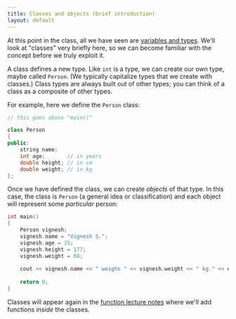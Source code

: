 ```yaml
---
title: Classes and objects (brief introduction)
layout: default
---
```


At this point in the class, all we have seen are
[variables and types](/lecture/variables-and-types.html). We'll look
at "classes" very briefly here, so we can become familiar with the
concept before we truly exploit it.

A class defines a new type. Like `int` is a type, we can create our
own type, maybe called `Person`. (We typically capitalize types that
we create with classes.) Class types are always built out of other
types; you can think of a class as a composite of other types.

For example, here we define the `Person` class:

```cpp
// this goes above "main()"

class Person
{
public:
    string name;
    int age;       // in years
    double height; // in cm
    double weight; // in kg
};
```

Once we have defined the class, we can create *objects* of that
type. In this case, the class is `Person` (a general idea or
classification) and each object will represent some *particular*
person:

```cpp
int main()
{
    Person vignesh;
    vignesh.name = "Vignesh S.";
    vignesh.age = 25;
    vignesh.height = 177;
    vignesh.weight = 68;
    
    cout << vignesh.name << " weighs " << vignesh.weight << " kg." << endl;
    
    return 0;
}
```

Classes will appear again in the
[function lecture notes](/lecture/functions.html) where we'll add
functions *inside* the classes.
